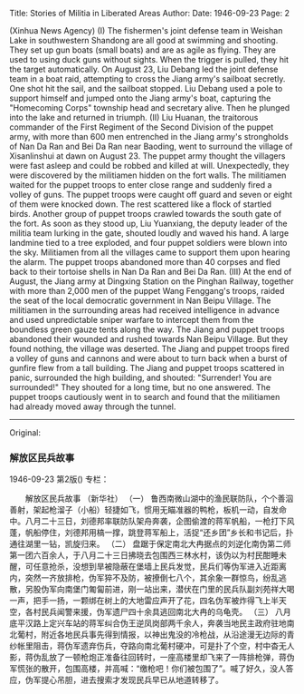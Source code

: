 Title: Stories of Militia in Liberated Areas
Author:
Date: 1946-09-23
Page: 2

(Xinhua News Agency)
            (I)
    The fishermen's joint defense team in Weishan Lake in southwestern Shandong are all good at swimming and shooting. They set up gun boats (small boats) and are as agile as flying. They are used to using duck guns without sights. When the trigger is pulled, they hit the target automatically. On August 23, Liu Debang led the joint defense team in a boat raid, attempting to cross the Jiang army's sailboat secretly. One shot hit the sail, and the sailboat stopped. Liu Debang used a pole to support himself and jumped onto the Jiang army's boat, capturing the "Homecoming Corps" township head and secretary alive. Then he plunged into the lake and returned in triumph.
            (II)
    Liu Huanan, the traitorous commander of the First Regiment of the Second Division of the puppet army, with more than 600 men entrenched in the Jiang army's strongholds of Nan Da Ran and Bei Da Ran near Baoding, went to surround the village of Xisanlinshui at dawn on August 23. The puppet army thought the villagers were fast asleep and could be robbed and killed at will. Unexpectedly, they were discovered by the militiamen hidden on the fort walls. The militiamen waited for the puppet troops to enter close range and suddenly fired a volley of guns. The puppet troops were caught off guard and seven or eight of them were knocked down. The rest scattered like a flock of startled birds. Another group of puppet troops crawled towards the south gate of the fort. As soon as they stood up, Liu Yuanxiang, the deputy leader of the militia team lurking in the gate, shouted loudly and waved his hand. A large landmine tied to a tree exploded, and four puppet soldiers were blown into the sky. Militiamen from all the villages came to support them upon hearing the alarm. The puppet troops abandoned more than 40 corpses and fled back to their tortoise shells in Nan Da Ran and Bei Da Ran.
            (III)
    At the end of August, the Jiang army at Dingxing Station on the Pinghan Railway, together with more than 2,000 men of the puppet Wang Fenggang's troops, raided the seat of the local democratic government in Nan Beipu Village. The militiamen in the surrounding areas had received intelligence in advance and used unpredictable sniper warfare to intercept them from the boundless green gauze tents along the way. The Jiang and puppet troops abandoned their wounded and rushed towards Nan Beipu Village. But they found nothing, the village was deserted. The Jiang and puppet troops fired a volley of guns and cannons and were about to turn back when a burst of gunfire flew from a tall building. The Jiang and puppet troops scattered in panic, surrounded the high building, and shouted: "Surrender! You are surrounded!" They shouted for a long time, but no one answered. The puppet troops cautiously went in to search and found that the militiamen had already moved away through the tunnel.



<hr /> 

Original: 


### 解放区民兵故事

1946-09-23
第2版()
专栏：

　　解放区民兵故事
    （新华社）
            （一）
    鲁西南微山湖中的渔民联防队，个个善泅善射，架起枪溜子（小船）轻捷如飞，惯用无瞄准器的鸭枪，板机一动，自发命中。八月二十三日，刘德邦率联防队架舟奔袭，企图偷渡的蒋军帆船，一枪打下风蓬，帆船停住，刘德邦用槁一撑，跳登蒋军船上，活捉“还乡团”乡长和书记后，扑通往湖里一钻，凯旋归来。
            （二）
    盘踞于保定南北大冉据点的刘逆化南伪第二师第一团六百余人，于八月二十三日拂晓去包围西三林水村，该伪以为村民酣睡未醒，可任意抢杀，没想到旱被隐蔽在堡墙上民兵发觉，民兵们等伪军进入近距离内，突然一齐放排枪，伪军猝不及防，被撩倒七八个，其余象一群惊鸟，纷乱逃散，另股伪军向南堡门匍匐前进，刚一站出来，潜伏在门里的民兵队副刘苑祥大喝一声，把手一扬，一颗绑在树上的大地雷应声开了花，四名伪军被炸得飞上半天空，各村民兵闻警来援，伪军遗尸四十余具逃回南北大冉的乌龟壳。
            （三）
    八月底平汉路上定兴车站的蒋军纠合伪王逆凤岗部两千余人，奔袭当地民主政府驻地南北葡村，附近各地民兵事先得到情报，以神出鬼没的冷枪战，从沿途漫无边际的青纱帐里阻击，蒋伪军遗弃伤兵，夺路向南北葡村硬冲，可是扑了个空，村中杳无人影，蒋伪乱放了一顿枪炮正准备往回转时，一座高楼里却飞来了一阵排枪弹，蒋伪军慌张的散开，包围高楼，并高喊：“缴枪吧！你们被包围了”。喊了好久，没人答应，伪军提心吊胆，进去搜索才发现民兵早已从地道转移了。

